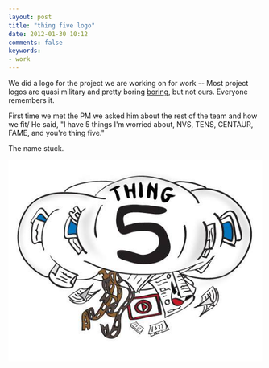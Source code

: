 ```yaml
---
layout: post
title: "thing five logo"
date: 2012-01-30 10:12
comments: false
keywords:
- work
---
```

We did a logo for the project we are working on for work -- Most project logos are quasi military and pretty boring [boring](http://culturalknowledge.org/Data/Sites/1/site_graphics/dcgs-a_logo.png), but not ours.  Everyone remembers it.

First time we met the PM we asked him about the rest of the team and how we fit/  He said, "I have 5 things I'm worried about, NVS, TENS, CENTAUR, FAME, and you're thing five."

The name stuck.

![](/assets/images/2012/2012-01-15/thing5logo5-2-.jpg "Thing 5 logo" )

